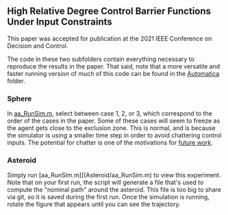 ## High Relative Degree Control Barrier Functions Under Input Constraints

This paper was accepted for publication at the 2021 IEEE Conference on Decision and Control. 

The code in these two subfolders contain everything necessary to reproduce the results in the paper. That said, note that a more versatile and faster running version of much of this code can be found in the [Automatica](../Automatica%20Robust%20CBFs%20for%20Satellite%20Trajectories) folder. 

### Sphere

In [aa_RunSim.m](Sphere/aa_RunSim.m), select between case 1, 2, or 3, which correspond to the order of the cases in the paper. Some of these cases will seem to freeze as the agent gets close to the exclusion zone. This is normal, and is because the simulator is using a smaller time step in order to avoid chattering control inputs. The potential for chatter is one of the motivations for [future work](../Automatica%20Robust%20CBFs%20for%20Satellite%20Trajectories).

### Asteroid

Simply run [aa_RunSim.m]](Asteroid/aa_RunSim.m) to view this experiment. Note that on your first run, the script will generate a file that's used to compute the "nominal path" around the asteroid. This file is too big to share via git, so it is saved during the first run. Once the simulation is running, rotate the figure that appears until you can see the trajectory.